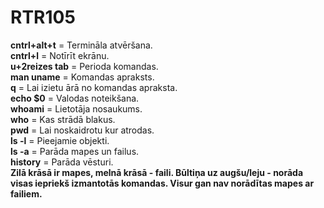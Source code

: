 # RTR105
**cntrl+alt+t** = Termināla atvēršana.  
**cntrl+l** = Notīrīt ekrānu.  
**u+2reizes tab** = Perioda komandas.  
**man uname** = Komandas apraksts.  
**q** = Lai izietu ārā no komandas apraksta.  
**echo $0** = Valodas noteikšana.  
**whoami** = Lietotāja nosaukums.  
**who** = Kas strādā blakus.  
**pwd** = Lai noskaidrotu kur atrodas.  
**ls -l** = Pieejamie objekti.  
**ls -a** = Parāda mapes un failus.  
**history** = Parāda vēsturi.  
**Zilā krāsā ir mapes, melnā krāsā - faili. Būltiņa uz augšu/leju - norāda visas iepriekš izmantotās komandas. Visur gan nav norādītas mapes ar failiem.**  
